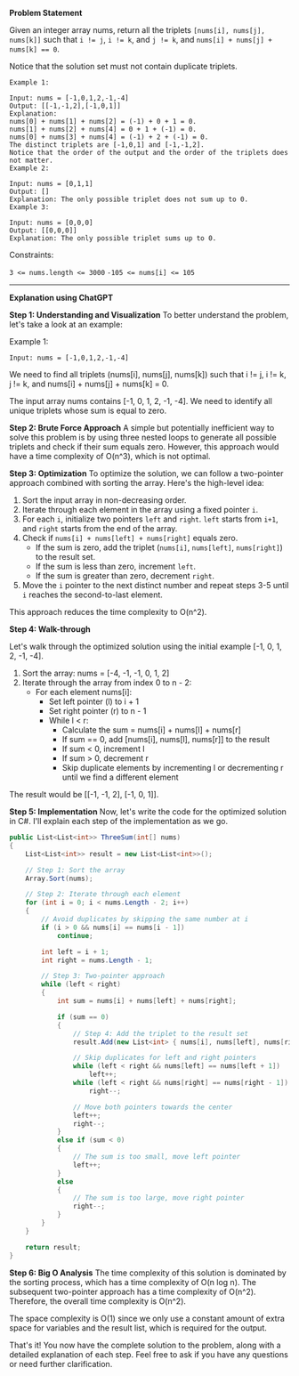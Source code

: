 **Problem Statement**

Given an integer array nums, return all the triplets `[nums[i], nums[j], nums[k]]` such that `i != j`, `i != k`, and `j != k`, and `nums[i] + nums[j] + nums[k] == 0`.

Notice that the solution set must not contain duplicate triplets.

 
```
Example 1:

Input: nums = [-1,0,1,2,-1,-4]
Output: [[-1,-1,2],[-1,0,1]]
Explanation: 
nums[0] + nums[1] + nums[2] = (-1) + 0 + 1 = 0.
nums[1] + nums[2] + nums[4] = 0 + 1 + (-1) = 0.
nums[0] + nums[3] + nums[4] = (-1) + 2 + (-1) = 0.
The distinct triplets are [-1,0,1] and [-1,-1,2].
Notice that the order of the output and the order of the triplets does not matter.
Example 2:

Input: nums = [0,1,1]
Output: []
Explanation: The only possible triplet does not sum up to 0.
Example 3:

Input: nums = [0,0,0]
Output: [[0,0,0]]
Explanation: The only possible triplet sums up to 0.
```

Constraints:

`3 <= nums.length <= 3000`
`-105 <= nums[i] <= 105`

-----

**Explanation using ChatGPT**

**Step 1: Understanding and Visualization**
To better understand the problem, let's take a look at an example:

Example 1:
```
Input: nums = [-1,0,1,2,-1,-4]
```

We need to find all triplets (nums[i], nums[j], nums[k]) such that i != j, i != k, j != k, and nums[i] + nums[j] + nums[k] = 0.

The input array nums contains [-1, 0, 1, 2, -1, -4]. We need to identify all unique triplets whose sum is equal to zero.

**Step 2: Brute Force Approach**
A simple but potentially inefficient way to solve this problem is by using three nested loops to generate all possible triplets and check if their sum equals zero. However, this approach would have a time complexity of O(n^3), which is not optimal.

**Step 3: Optimization**
To optimize the solution, we can follow a two-pointer approach combined with sorting the array. Here's the high-level idea:

1. Sort the input array in non-decreasing order.
2. Iterate through each element in the array using a fixed pointer `i`.
3. For each `i`, initialize two pointers `left` and `right`. `left` starts from `i+1`, and `right` starts from the end of the array.
4. Check if `nums[i] + nums[left] + nums[right]` equals zero.
    - If the sum is zero, add the triplet (`nums[i]`, `nums[left]`, `nums[right]`) to the result set.
    - If the sum is less than zero, increment `left`.
    - If the sum is greater than zero, decrement `right`.
5. Move the `i` pointer to the next distinct number and repeat steps 3-5 until `i` reaches the second-to-last element.

This approach reduces the time complexity to O(n^2).

**Step 4: Walk-through**

Let's walk through the optimized solution using the initial example [-1, 0, 1, 2, -1, -4].

1. Sort the array: nums = [-4, -1, -1, 0, 1, 2]
2. Iterate through the array from index 0 to n - 2:
   - For each element nums[i]:
     - Set left pointer (l) to i + 1
     - Set right pointer (r) to n - 1
     - While l < r:
       - Calculate the sum = nums[i] + nums[l] + nums[r]
       - If sum == 0, add [nums[i], nums[l], nums[r]] to the result
       - If sum < 0, increment l
       - If sum > 0, decrement r
       - Skip duplicate elements by incrementing l or decrementing r until we find a different element

The result would be [[-1, -1, 2], [-1, 0, 1]].


**Step 5: Implementation**
Now, let's write the code for the optimized solution in C#. I'll explain each step of the implementation as we go.

```csharp
public List<List<int>> ThreeSum(int[] nums)
{
    List<List<int>> result = new List<List<int>>();

    // Step 1: Sort the array
    Array.Sort(nums);

    // Step 2: Iterate through each element
    for (int i = 0; i < nums.Length - 2; i++)
    {
        // Avoid duplicates by skipping the same number at i
        if (i > 0 && nums[i] == nums[i - 1])
            continue;

        int left = i + 1;
        int right = nums.Length - 1;

        // Step 3: Two-pointer approach
        while (left < right)
        {
            int sum = nums[i] + nums[left] + nums[right];

            if (sum == 0)
            {
                // Step 4: Add the triplet to the result set
                result.Add(new List<int> { nums[i], nums[left], nums[right] });

                // Skip duplicates for left and right pointers
                while (left < right && nums[left] == nums[left + 1])
                    left++;
                while (left < right && nums[right] == nums[right - 1])
                    right--;

                // Move both pointers towards the center
                left++;
                right--;
            }
            else if (sum < 0)
            {
                // The sum is too small, move left pointer
                left++;
            }
            else
            {
                // The sum is too large, move right pointer
                right--;
            }
        }
    }

    return result;
}
```

**Step 6: Big O Analysis**
The time complexity of this solution is dominated by the sorting process, which has a time complexity of O(n log n). The subsequent two-pointer approach has a time complexity of O(n^2). Therefore, the overall time complexity is O(n^2).

The space complexity is O(1) since we only use a constant amount of extra space for variables and the result list, which is required for the output.

That's it! You now have the complete solution to the problem, along with a detailed explanation of each step. Feel free to ask if you have any questions or need further clarification.
